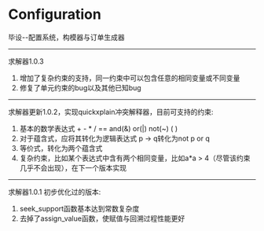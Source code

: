 # Configuration
毕设--配置系统，构模器与订单生成器

***
求解器1.0.3
1. 增加了复杂约束的支持，同一约束中可以包含任意的相同变量或不同变量
2. 修复了单元约束的bug以及其他已知bug

***
求解器更新1.0.2，实现quickxplain冲突解释器，目前可支持的约束:
1. 基本的数学表达式 + - * / == and(&) or(|) not(~) ( )
2. 对于蕴含式，应将其转化为逻辑表达式 p -> q转化为not p or q
3. 等价式，转化为两个蕴含式
4. 复杂约束，比如某个表达式中含有两个相同变量，比如a*a > 4（尽管该约束几乎不会出现），在下一个版本实现

***
求解器1.0.1 初步优化过的版本:
1. seek_support函数基本达到常数复杂度
2. 去掉了assign_value函数，使赋值与回溯过程性能更好 
